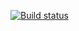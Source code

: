 [![Build status](https://ci.appveyor.com/api/projects/status/uvragx7ta5ve6lh9?svg=true)](https://ci.appveyor.com/project/Siumbel13/selenide)
